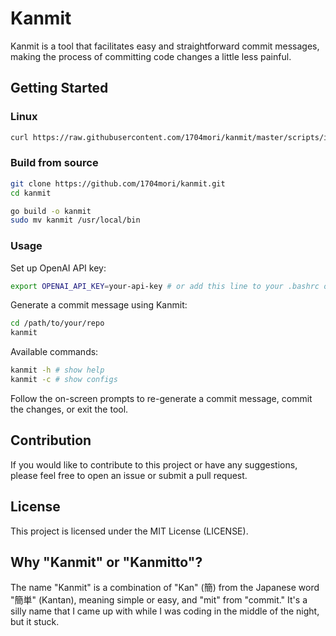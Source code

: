 # Kanmit

Kanmit is a tool that facilitates easy and straightforward commit messages, making the process of committing code changes a little less painful.

## Getting Started

### Linux

```bash
curl https://raw.githubusercontent.com/1704mori/kanmit/master/scripts/install.sh | sh
```

### Build from source

```bash
git clone https://github.com/1704mori/kanmit.git
cd kanmit

go build -o kanmit
sudo mv kanmit /usr/local/bin
```

### Usage

Set up OpenAI API key:

```bash
export OPENAI_API_KEY=your-api-key # or add this line to your .bashrc or .zshrc
```

Generate a commit message using Kanmit:

```bash
cd /path/to/your/repo
kanmit
```

Available commands:

```bash
kanmit -h # show help
kanmit -c # show configs
```

Follow the on-screen prompts to re-generate a commit message, commit the changes, or exit the tool.

## Contribution

If you would like to contribute to this project or have any suggestions, please feel free to open an issue or submit a pull request.

## License

This project is licensed under the MIT License (LICENSE).


## Why "Kanmit" or "Kanmitto"?

The name "Kanmit" is a combination of "Kan" (簡) from the Japanese word "簡単" (Kantan), meaning simple or easy, and "mit" from "commit." It's a silly name that I came up with while I was coding in the middle of the night, but it stuck.
